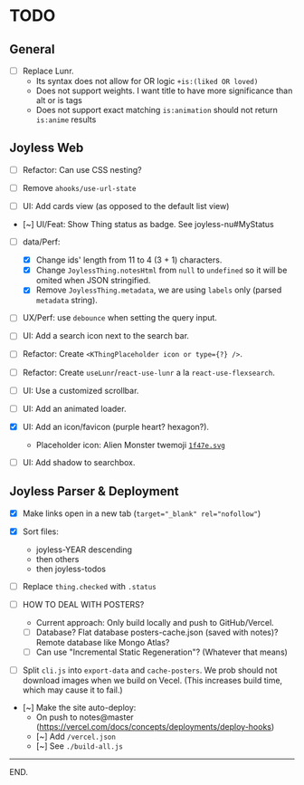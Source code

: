 # TODO

## General

- [ ] Replace Lunr.
    * Its syntax does not allow for OR logic `+is:(liked OR loved)`
    * Does not support weights. I want title to have more significance than alt or is tags 
    * Does not support exact matching 
    `is:animation` should not return `is:anime` results


## Joyless Web

- [ ] Refactor: Can use CSS nesting?

- [ ] Remove `ahooks/use-url-state`

- [ ] UI: Add cards view (as opposed to the default list view)

- [~] UI/Feat: Show Thing status as badge.
See joyless-nu#MyStatus

- [ ] data/Perf:
    - [x] Change ids' length from 11 to 4 (3 + 1) characters.
    - [x] Change `JoylessThing.notesHtml` from `null` to `undefined` so it will be omited when JSON stringified.
    - [x] Remove `JoylessThing.metadata`, we are using `labels` only (parsed `metadata` string).

- [ ] UX/Perf: use `debounce` when setting the query input.

- [ ] UI: Add a search icon next to the search bar.

- [ ] Refactor: Create `<KThingPlaceholder icon or type={?} />`.

- [ ] Refactor: Create `useLunr`/`react-use-lunr` a la `react-use-flexsearch`.

- [ ] UI: Use a customized scrollbar.

- [ ] UI: Add an animated loader.

- [x] UI: Add an icon/favicon (purple heart? hexagon?).
    * Placeholder icon: Alien Monster twemoji [`1f47e.svg`](https://github.com/twitter/twemoji/blob/master/assets/svg/1f47e.svg)

- [ ] UI: Add shadow to searchbox.


## Joyless Parser & Deployment

- [x] Make links open in a new tab (`target="_blank" rel="nofollow"`)

- [x] Sort files:
    * joyless-YEAR descending
    * then others
    * then joyless-todos

- [ ] Replace `thing.checked` with `.status`

- [ ] HOW TO DEAL WITH POSTERS?
    * Current approach: Only build locally and push to GitHub/Vercel.
    * [ ] Database? Flat database posters-cache.json (saved with notes)? Remote database like Mongo Atlas?
    * [ ] Can use "Incremental Static Regeneration"? (Whatever that means)

- [ ] Split `cli.js` into `export-data` and `cache-posters`.
We prob should not download images when we build on Vecel. (This increases build time, which may cause it to fail.)

- [~] Make the site auto-deploy:
    - On push to notes@master (https://vercel.com/docs/concepts/deployments/deploy-hooks)
    - [~] Add `/vercel.json`
    - [~] See `./build-all.js`

---

END.
